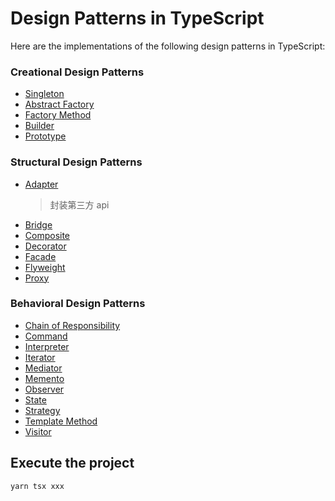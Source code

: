 # Design Patterns in TypeScript

Here are the implementations of the following design patterns in TypeScript:

### Creational Design Patterns

- [Singleton](./1_creational/)
- [Abstract Factory](https://github.com/torokmark/design_patterns_in_typescript/tree/master/abstract_factory)
- [Factory Method](https://github.com/torokmark/design_patterns_in_typescript/tree/master/factory_method)
- [Builder](https://github.com/torokmark/design_patterns_in_typescript/tree/master/builder)
- [Prototype](https://github.com/torokmark/design_patterns_in_typescript/tree/master/prototype)

### Structural Design Patterns

- [Adapter](./2_structural/adapter/adapter.ts)
  > 封装第三方 api
- [Bridge](https://github.com/torokmark/design_patterns_in_typescript/tree/master/bridge)
- [Composite](https://github.com/torokmark/design_patterns_in_typescript/tree/master/composite)
- [Decorator](https://github.com/torokmark/design_patterns_in_typescript/tree/master/decorator)
- [Facade](https://github.com/torokmark/design_patterns_in_typescript/tree/master/facade)
- [Flyweight](https://github.com/torokmark/design_patterns_in_typescript/tree/master/flyweight)
- [Proxy](https://github.com/torokmark/design_patterns_in_typescript/tree/master/proxy)

### Behavioral Design Patterns

- [Chain of Responsibility](https://github.com/torokmark/design_patterns_in_typescript/tree/master/chain_of_responsibility)
- [Command](https://github.com/torokmark/design_patterns_in_typescript/tree/master/command)
- [Interpreter](https://github.com/torokmark/design_patterns_in_typescript/tree/master/interpreter)
- [Iterator](https://github.com/torokmark/design_patterns_in_typescript/tree/master/iterator)
- [Mediator](https://github.com/torokmark/design_patterns_in_typescript/tree/master/mediator)
- [Memento](https://github.com/torokmark/design_patterns_in_typescript/tree/master/memento)
- [Observer](https://github.com/torokmark/design_patterns_in_typescript/tree/master/observer)
- [State](https://github.com/torokmark/design_patterns_in_typescript/tree/master/state)
- [Strategy](https://github.com/torokmark/design_patterns_in_typescript/tree/master/strategy)
- [Template Method](https://github.com/torokmark/design_patterns_in_typescript/tree/master/template_method)
- [Visitor](https://github.com/torokmark/design_patterns_in_typescript/tree/master/visitor)

## Execute the project

```
yarn tsx xxx
```
